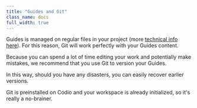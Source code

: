 ```yaml
---
title: "Guides and Git"
class_name: docs
full_width: true
---
```


Guides is managed on regular files in your project (more [technical info here](/docs/guides/technical)). For this reason, Git will work perfectly with your Guides content.

Because you can spend a lot of time editing your work and potentially make mistakes, we recommend that you use Git to version your Guides.

In this way, should you have any disasters, you can easily recover earlier versions.

Git is preinstalled on Codio and your workspace is already initialized, so it's really a no-brainer.